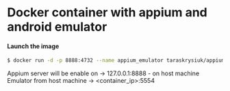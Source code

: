 Docker container with appium and android emulator
======

#### Launch the image

``` bash
$ docker run -d -p 8888:4732 --name appium_emulator taraskrysiuk/appium_andr_emulator
```
Appium server will be enable on -> 127.0.0.1:8888 - on host machine
Emulator from host machine -> <container_ip>:5554
